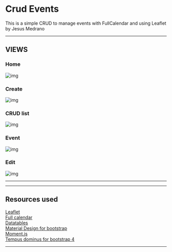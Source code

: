 
# Crud Events

This is a simple CRUD to manage events with FullCalendar and using Leaflet by Jesus Medrano  


**************************
## VIEWS

### Home
![img](https://i.ibb.co/fGrBzNp/Calendar.png)

### Create
![img](https://i.ibb.co/zV2Gxr7/create.png)

### CRUD list
![img](https://i.ibb.co/vHnQDvF/events.png)

### Event
![img](https://i.ibb.co/NTWdq0S/detail.png)

### Edit
![img](https://i.ibb.co/gjsjwrn/edit.png)

**************************

**************************
## Resources used

[Leaflet](https://leafletjs.com/)  
[Full calendar](https://fullcalendar.io/)  
[Datatables](https://www.datatables.net/)  
[Material Design for bootstrap
](https://mdbootstrap.com/)  
[Moment.js](https://momentjs.com/)  
[Tempus dominus for bootstrap 4](https://tempusdominus.github.io/bootstrap-4/)  
**************************


